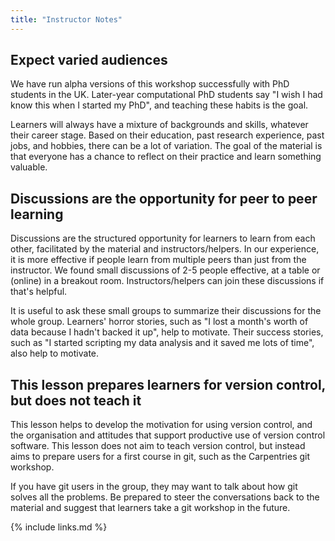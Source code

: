 ```yaml
---
title: "Instructor Notes"
---
```


## Expect varied audiences

We have run alpha versions of this workshop successfully with PhD students in the UK.
Later-year computational PhD students say "I wish I had know this when I started my PhD", and teaching these habits is the goal.

Learners will always have a mixture of backgrounds and skills, whatever their career stage.
Based on their education, past research experience, past jobs, and hobbies, there can be a lot of variation.
The goal of the material is that everyone has a chance to reflect on their practice and learn something valuable.


## Discussions are the opportunity for peer to peer learning

Discussions are the structured opportunity for learners to learn from each other, facilitated by the material and instructors/helpers.
In our experience, it is more effective if people learn from multiple peers than just from the instructor.
We found small discussions of 2-5 people effective, at a table or (online) in a breakout room.
Instructors/helpers can join these discussions if that's helpful.

It is useful to ask these small groups to summarize their discussions for the whole group.
Learners' horror stories, such as "I lost a month's worth of data because I hadn't backed it up", help to motivate.
Their success stories, such as "I started scripting my data analysis and it saved me lots of time", also help to motivate.


## This lesson prepares learners for version control, but does not teach it

This lesson helps to develop the motivation for using version control, and the organisation and attitudes that support productive use of version control software.
This lesson does not aim to teach version control, but instead aims to prepare users for a first course in git, such as the Carpentries git workshop.

If you have git users in the group, they may want to talk about how git solves all the problems. 
Be prepared to steer the conversations back to the material and suggest that learners take a git workshop in the future.




{% include links.md %}
